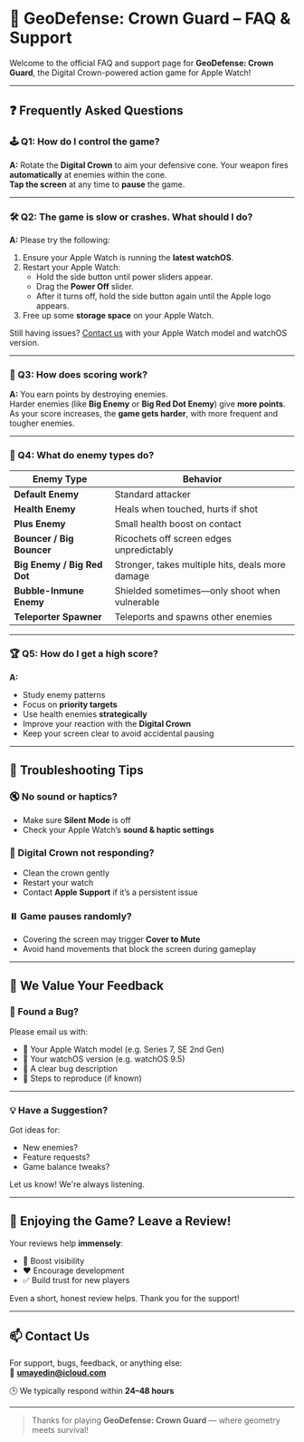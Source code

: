 # 📘 GeoDefense: Crown Guard – FAQ & Support

Welcome to the official FAQ and support page for **GeoDefense: Crown Guard**, the Digital Crown-powered action game for Apple Watch!

---

## ❓ Frequently Asked Questions

### 🕹️ Q1: How do I control the game?
**A:** Rotate the **Digital Crown** to aim your defensive cone. Your weapon fires **automatically** at enemies within the cone.  
**Tap the screen** at any time to **pause** the game.

---

### 🛠️ Q2: The game is slow or crashes. What should I do?
**A:** Please try the following:

1. Ensure your Apple Watch is running the **latest watchOS**.
2. Restart your Apple Watch:
   - Hold the side button until power sliders appear.
   - Drag the **Power Off** slider.
   - After it turns off, hold the side button again until the Apple logo appears.
3. Free up some **storage space** on your Apple Watch.

Still having issues? [Contact us](#-contact-us) with your Apple Watch model and watchOS version.

---

### 🧮 Q3: How does scoring work?
**A:** You earn points by destroying enemies.  
Harder enemies (like **Big Enemy** or **Big Red Dot Enemy**) give **more points**.  
As your score increases, the **game gets harder**, with more frequent and tougher enemies.

---

### 👾 Q4: What do enemy types do?
| Enemy Type              | Behavior |
|-------------------------|----------|
| **Default Enemy**       | Standard attacker |
| **Health Enemy**        | Heals when touched, hurts if shot |
| **Plus Enemy**          | Small health boost on contact |
| **Bouncer / Big Bouncer** | Ricochets off screen edges unpredictably |
| **Big Enemy / Big Red Dot** | Stronger, takes multiple hits, deals more damage |
| **Bubble-Inmune Enemy** | Shielded sometimes—only shoot when vulnerable |
| **Teleporter Spawner**  | Teleports and spawns other enemies |

---

### 🏆 Q5: How do I get a high score?
**A:**
- Study enemy patterns
- Focus on **priority targets**
- Use health enemies **strategically**
- Improve your reaction with the **Digital Crown**
- Keep your screen clear to avoid accidental pausing

---

## 🧩 Troubleshooting Tips

### 🔇 No sound or haptics?
- Make sure **Silent Mode** is off
- Check your Apple Watch’s **sound & haptic settings**

### 🔄 Digital Crown not responding?
- Clean the crown gently
- Restart your watch
- Contact **Apple Support** if it’s a persistent issue

### ⏸️ Game pauses randomly?
- Covering the screen may trigger **Cover to Mute**  
- Avoid hand movements that block the screen during gameplay

---

## 💬 We Value Your Feedback

### 🐞 Found a Bug?
Please email us with:
- 📱 Your Apple Watch model (e.g. Series 7, SE 2nd Gen)
- 🧩 Your watchOS version (e.g. watchOS 9.5)
- 📝 A clear bug description
- 🔁 Steps to reproduce (if known)

---

### 💡 Have a Suggestion?
Got ideas for:
- New enemies?
- Feature requests?
- Game balance tweaks?

Let us know! We're always listening.

---

## 🌟 Enjoying the Game? Leave a Review!

Your reviews help **immensely**:

- 🎯 Boost visibility
- ❤️ Encourage development
- ✅ Build trust for new players


Even a short, honest review helps. Thank you for the support!

---

## 📫 Contact Us

For support, bugs, feedback, or anything else:  
📧 **umayedin@icloud.com**

🕒 We typically respond within **24–48 hours**

---

> Thanks for playing **GeoDefense: Crown Guard** — where geometry meets survival!
